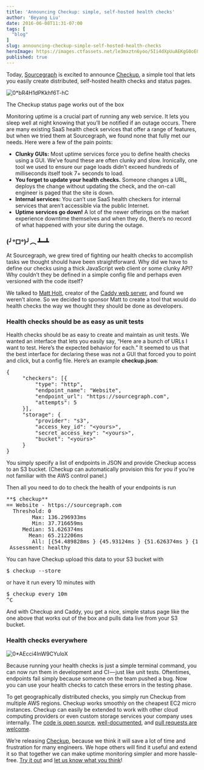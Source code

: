 ```yaml
---
title: 'Announcing Checkup: simple, self-hosted health checks'
author: 'Beyang Liu'
date: 2016-06-08T11:31-07:00
tags: [
  "blog"
]
slug: announcing-checkup-simple-self-hosted-health-checks
heroImage: https://images.ctfassets.net/le3mxztn6yoo/5Ii4dXpUuAEKgG0oE0EmA8/fc1630a53930c3cee13dcb41d3a4c69e/0_AEcci4InW9CYuloX.jpg
published: true
---
```




Today, [Sourcegraph](https://sourcegraph.com/) is excited to announce [Checkup](https://sourcegraph.github.io/checkup), a simple tool that lets you easily create distributed, self-hosted health checks and status pages.

![0*bR4H1dPKkhf6T-hC](//images.contentful.com/le3mxztn6yoo/4jSGfFdxpSoQEC844kuOEG/40800810deee24a0b65adf6c0a3edd6c/0_bR4H1dPKkhf6T-hC.png)

The Checkup status page works out of the box

Monitoring uptime is a crucial part of running any web service. It lets you sleep well at night knowing that you’ll be notified if an outage occurs. There are many existing SaaS health check services that offer a range of features, but when we tried them at Sourcegraph, we found none that fully met our needs. Here were a few of the pain points:

*   **Clunky GUIs:** Most uptime services force you to define health checks using a GUI. We’ve found these are often clunky and slow. Ironically, one tool we used to ensure our page loads didn’t exceed hundreds of milliseconds itself took 7+ seconds to load.
*   **You forget to update your health checks.** Someone changes a URL, deploys the change without updating the check, and the on-call engineer is paged that the site is down.
*   **Internal services:** You can’t use SaaS health checkers for internal services that aren’t accessible via the public Internet.
*   **Uptime services go down!** A lot of the newer offerings on the market experience downtime themselves and when they do, there’s no record of what happened with your site during the outage.

### (╯°□°)╯︵ ┻━┻

At Sourcegraph, we grew tired of fighting our health checks to accomplish tasks we thought should have been straightforward. Why did we have to define our checks using a thick JavaScript web client or some clunky API? Why couldn’t they be defined in a simple config file and perhaps even versioned with the code itself?

We talked to [Matt Holt](https://twitter.com/mholt6), creator of the [Caddy web server](https://caddyserver.com), and found we weren’t alone. So we decided to sponsor Matt to create a tool that would do health checks the way we thought they should be done as developers.

### Health checks should be as easy as unit tests

Health checks should be as easy to create and maintain as unit tests. We wanted an interface that lets you easily say, “Here are a bunch of URLs I want to test. Here’s the expected behavior for each.” It seemed to us that the best interface for declaring these was not a GUI that forced you to point and click, but a config file. Here’s an example **checkup.json**:

<pre name="4277" id="4277" class="graf graf--pre graf-after--p">{
     "checkers": [{
         "type": "http",
         "endpoint_name": "Website",
         "endpoint_url": "https://sourcegraph.com",
         "attempts": 5
     }],
     "storage": {
         "provider": "s3",
         "access_key_id": "&lt;yours&gt;",
         "secret_access_key": "&lt;yours&gt;",
         "bucket": "&lt;yours&gt;"
     }
}</pre>

You simply specify a list of endpoints in JSON and provide Checkup access to an S3 bucket. (Checkup can automatically provision this for you if you’re not familiar with the AWS control panel.)

Then all you need to do to check the health of your endpoints is run

<pre name="264c" id="264c" class="graf graf--pre graf-after--p">**$ checkup**
== Website - https://sourcegraph.com
  Threshold: 0
        Max: 136.296933ms
        Min: 37.716659ms
     Median: 51.626374ms
       Mean: 65.212206ms
        All: [{54.489828ms } {45.93124ms } {51.626374ms } {136.296933ms } {37.716659ms }]
 Assessment: healthy</pre>

You can have Checkup upload this data to your S3 bucket with

<pre name="941a" id="941a" class="graf graf--pre graf-after--p">$ checkup --store</pre>

or have it run every 10 minutes with

<pre name="758e" id="758e" class="graf graf--pre graf-after--p">$ checkup every 10m
^C</pre>

And with Checkup and Caddy, you get a nice, simple status page like the one above that works out of the box and pulls data live from your S3 bucket.

### Health checks everywhere

![0*AEcci4InW9CYuloX](//images.contentful.com/le3mxztn6yoo/5Ii4dXpUuAEKgG0oE0EmA8/fc1630a53930c3cee13dcb41d3a4c69e/0_AEcci4InW9CYuloX.jpg)

Because running your health checks is just a simple terminal command, you can now run them in development and CI — just like unit tests. Oftentimes, endpoints fail simply because someone on the team pushed a bug. Now you can use your health checks to catch these errors in the testing phase.

To get geographically distributed checks, you simply run Checkup from multiple AWS regions. Checkup works smoothly on the cheapest EC2 micro instances. Checkup can easily be extended to work with other cloud computing providers or even custom storage services your company uses internally. The [code is open source](https://sourcegraph.com/github.com/sourcegraph/checkup/-/def/GoPackage/github.com/sourcegraph/checkup/-/Checkup), [well-documented](https://godoc.org/github.com/sourcegraph/checkup), and [pull requests are welcome](https://github.com/sourcegraph/checkup).

We’re releasing [Checkup](https://sourcegraph.github.io/checkup/), because we think it will save a lot of time and frustration for many engineers. We hope others will find it useful and extend it so that together we can make uptime monitoring simpler and more hassle-free. [Try it out](https://github.com/sourcegraph/checkup/releases) and [let us know what you think](https://twitter.com/srcgraph)!
